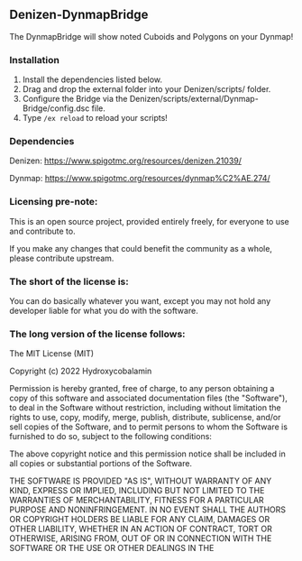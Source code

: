 Denizen-DynmapBridge
--------------------

The DynmapBridge will show noted Cuboids and Polygons on your Dynmap!

### Installation

1. Install the dependencies listed below.
2. Drag and drop the external folder into your Denizen/scripts/ folder.
3. Configure the Bridge via the Denizen/scripts/external/Dynmap-Bridge/config.dsc file.
4. Type `/ex reload` to reload your scripts!

### Dependencies

Denizen: https://www.spigotmc.org/resources/denizen.21039/

Dynmap: https://www.spigotmc.org/resources/dynmap%C2%AE.274/

### Licensing pre-note:

This is an open source project, provided entirely freely, for everyone to use and contribute to.

If you make any changes that could benefit the community as a whole, please contribute upstream.

### The short of the license is:

You can do basically whatever you want, except you may not hold any developer liable for what you do with the software.

### The long version of the license follows:

The MIT License (MIT)

Copyright (c) 2022 Hydroxycobalamin

Permission is hereby granted, free of charge, to any person obtaining a copy
of this software and associated documentation files (the "Software"), to deal
in the Software without restriction, including without limitation the rights
to use, copy, modify, merge, publish, distribute, sublicense, and/or sell
copies of the Software, and to permit persons to whom the Software is
furnished to do so, subject to the following conditions:

The above copyright notice and this permission notice shall be included in all
copies or substantial portions of the Software.

THE SOFTWARE IS PROVIDED "AS IS", WITHOUT WARRANTY OF ANY KIND, EXPRESS OR
IMPLIED, INCLUDING BUT NOT LIMITED TO THE WARRANTIES OF MERCHANTABILITY,
FITNESS FOR A PARTICULAR PURPOSE AND NONINFRINGEMENT. IN NO EVENT SHALL THE
AUTHORS OR COPYRIGHT HOLDERS BE LIABLE FOR ANY CLAIM, DAMAGES OR OTHER
LIABILITY, WHETHER IN AN ACTION OF CONTRACT, TORT OR OTHERWISE, ARISING FROM,
OUT OF OR IN CONNECTION WITH THE SOFTWARE OR THE USE OR OTHER DEALINGS IN THE